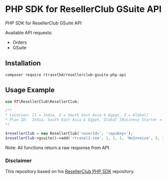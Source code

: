 # PHP SDK for ResellerClub GSuite API
PHP SDK for ResellerClub GSuite API

Available API requests: 
* Orders
* GSuite

## Installation
```console
composer require rtraselbd/resellerclub-gsuite-php-api
```

## Usage Example
```php
use RT\ResellerClub\ResellerClub;

/**
* Location: [1 = India, 2 = South East Asia & Egypt, 3 = Global]
* Plan ID:  India, South East Asia & Egypt, Global [Business Starter = (1660,1663,1657), Business Standard = (1661,1664,1658), Business Plus = (1662,1665,1659), Enterprise Plus = (1554, 1560, 1557)]
*/

$resellerClub = new ResellerClub('<userId>', '<apiKey>');
$resellerClub->gsuite()->add('rtrasel3.com', 1, 1, 1, 'NoInvoice', 3, 1657);
```
Note: All functions return a raw response from API.


### Disclaimer
This repository based on his [ResellerClub PHP SDK](https://github.com/afbora/resellerclub-php-sdk "ResellerClub PHP SDK") repository.
